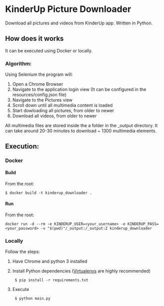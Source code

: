 # KinderUp Picture Downloader
Download all pictures and videos from KinderUp app. Written in Python.

## How does it works
It can be executed using Docker or locally.

### Algorithm:
Using Selenium the program will:
1. Open a Chrome Browser
2. Navigate to the application login view (It can be configured in the resources/config.json file)
3. Navigate to the Pictures view
4. Scroll down until all multimedia content is loaded
5. Start dowloading all pictures, from older to newer
6. Download all videos, from older to newer

All multimedia files are stored inside the a folder in the _output directory.
It can take around 20-30 minutes to download ~ 1300 multimedia elements.
 
## Execution:
### Docker
#### Build
From the root: 

	$ docker build -t kinderup_downloader .

#### Run
From the root:

	docker run -d --rm -e KINDERUP_USER=<your_username> -e KINDERUP_PASS=<your_password> -v "$(pwd)"/_output:/_output:Z kinderup_downloader

### Locally
Follow the steps:
1. Have Chrome and python 3 installed
2. Install Python dependencies ([Virtualenvs](https://docs.python.org/3/library/venv.html) are highly recommended)

		$ pip install -r requirements.txt
3. Execute
		
		$ python main.py
